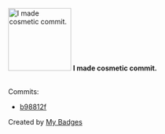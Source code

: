 <img src="https://my-badges.github.io/my-badges/cosmetic-commit.png" alt="I made cosmetic commit." title="I made cosmetic commit." width="128">
<strong>I made cosmetic commit.</strong>
<br><br>

Commits:

- <a href="https://github.com/Mindgamesnl/OpenAudioMc/commit/b98812f95599871ab20309a4ce65975f7ae897b8">b98812f</a>


Created by <a href="https://github.com/my-badges/my-badges">My Badges</a>